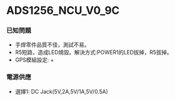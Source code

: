 # ADS1256_NCU_V0_9C

### 已知問題
+ 手焊零件品質不佳，測試不易。
+ R5短路，造成LED燒毀。解決方式:POWER1的LED拔掉，R5拔掉。
+ GPS模組設定:
  + 


### 電源供應
+ 選擇1: DC Jack(5V,2A,5V/1A,5V/0.5A)
